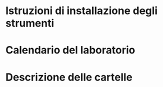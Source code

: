 Istruzioni di installazione degli strumenti
======

Calendario del laboratorio
=========


Descrizione delle cartelle
======
